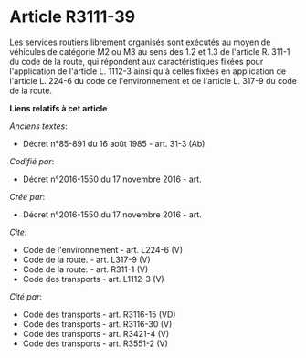 # Article R3111-39

Les services routiers librement organisés sont exécutés au moyen de véhicules de catégorie M2 ou M3 au sens des 1.2 et 1.3 de
l'article R. 311-1 du code de la route, qui répondent aux caractéristiques fixées pour l'application de l'article L. 1112-3
ainsi qu'à celles fixées en application de l'article L. 224-6 du code de l'environnement et de l'article L. 317-9 du code de
la route.

**Liens relatifs à cet article**

_Anciens textes_:

  - Décret n°85-891 du 16 août 1985 - art. 31-3 (Ab)

_Codifié par_:

  - Décret n°2016-1550 du 17 novembre 2016 - art.

_Créé par_:

  - Décret n°2016-1550 du 17 novembre 2016 - art.

_Cite_:

  - Code de l'environnement - art. L224-6 (V)
  - Code de la route. - art. L317-9 (V)
  - Code de la route. - art. R311-1 (V)
  - Code des transports - art. L1112-3 (V)

_Cité par_:

  - Code des transports - art. R3116-15 (VD)
  - Code des transports - art. R3116-30 (V)
  - Code des transports - art. R3421-4 (V)
  - Code des transports - art. R3551-2 (V)
